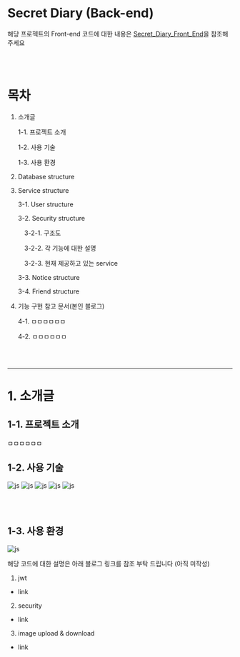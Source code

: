# Secret Diary (Back-end)

해당 프로젝트의 Front-end 코드에 대한 내용은 [Secret_Diary_Front_End](https://github.com/junseop619/SecretDiary_Front_End)을 참조해주세요

<br></br>

# 목차
1. 소개글

    1-1. 프로젝트 소개

    1-2. 사용 기술

    1-3. 사용 환경

2. Database structure

3. Service structure

    3-1. User structure

    3-2. Security structure

    &emsp;3-2-1. 구조도

    &emsp;3-2-2. 각 기능에 대한 설명

    &emsp;3-2-3. 현재 제공하고 있는 service


    3-3. Notice structure

    3-4. Friend structure


5. 기능 구현 참고 문서(본인 블로그)

    4-1. ㅁㅁㅁㅁㅁㅁ

    4-2. ㅁㅁㅁㅁㅁㅁ









<br></br>

---

# 1. 소개글

## 1-1. 프로젝트 소개

ㅁㅁㅁㅁㅁㅁ

## 1-2. 사용 기술

![js](https://img.shields.io/badge/Java-ED8B00?style=for-the-badge&logo=openjdk&logoColor=white) ![js](https://img.shields.io/badge/Spring-6DB33F?style=for-the-badge&logo=spring&logoColor=white) ![js](https://img.shields.io/badge/MariaDB-003545?style=for-the-badge&logo=mariadb&logoColor=white) ![js](https://img.shields.io/badge/Hibernate-59666C?style=for-the-badge&logo=Hibernate&logoColor=white) ![js](https://img.shields.io/badge/Spring_Security-6DB33F?style=for-the-badge&logo=Spring-Security&logoColor=white)

<br></br>

## 1-3. 사용 환경

![js](https://img.shields.io/badge/IntelliJ_IDEA-000000.svg?style=for-the-badge&logo=intellij-idea&logoColor=white)



해당 코드에 대한 설명은 아래 블로그 링크를 참조 부탁 드립니다 (아직 미작성)

1. jwt
- link
  
2. security
- link

3. image upload & download
- link
